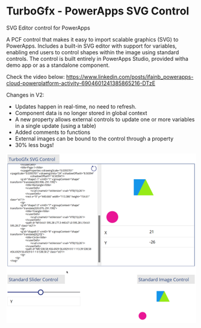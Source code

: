 # TurboGfx - PowerApps SVG Control
SVG Editor control for PowerApps


A PCF control that makes it easy to import scalable graphics (SVG) to PowerApps.
Includes a built-in SVG editor with support for variables, enabling end users to control shapes within the image using standard controls.
The control is built entirely in PowerApps Studio, provided witha demo app or as a standalone component.

Check the video below:
https://www.linkedin.com/posts/ifainb_powerapps-cloud-powerplatform-activity-6904601241385865216-DTzE

Changes in V2:
* Updates happen in real-time, no need to refresh.
* Component data is no longer stored in global context
* A new property allows external controls to update one or more variables in a single update (using a table)
* Added comments to functions
* External images can be bound to the control through a property
* 30% less bugs!

![image](https://github.com/Feincraft/TurboGfx/blob/main/firefox_wWkbCqSVF9.gif)
